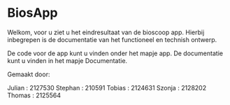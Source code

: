 # BiosApp

Welkom, voor u ziet u het eindresultaat van de bioscoop app. Hierbij inbegrepen is de documentatie van het functioneel en technish ontwerp.

De  code voor de app kunt u vinden onder het mapje app.
De documentatie kunt u vinden in het mapje Documentatie.

Gemaakt door:

Julian : 2127530
Stephan : 210591
Tobias  : 2124631
Szonja  : 2128202
Thomas : 2125564
